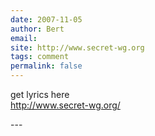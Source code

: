 ```yaml
---
date: 2007-11-05
author: Bert
email: 
site: http://www.secret-wg.org
tags: comment
permalink: false
---
```


<p>
get lyrics here<br/>
<a href="http://www.secret-wg.org/" rel="nofollow">http://www.secret-wg.org/</a>
</p>
---